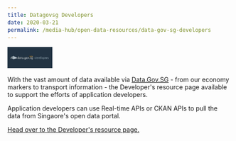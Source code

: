 ```yaml
---
title: Datagovsg Developers
date: 2020-03-21
permalink: /media-hub/open-data-resources/data-gov-sg-developers
---
```



<div style="width:20%;display:flex;flex-wrap:wrap;">
  <div style="flex:20%"><a href="https://data.gov.sg/developer" target="_blank"><img alt="Data.Gov.SG Developers" src="/images/media-hub/open-data-resources/data-gov-sg-developers.jpeg"></a>
  </div>
</div>

With the vast amount of data available via <a href="https://data.gov.sg/" target="_blank">Data.Gov.SG</a> - from our economy markers to transport information - the Developer's resource page available to support the efforts of application developers.
  
Application developers can use Real-time APIs or CKAN APIs to pull the data from Singaore's open data portal.

<a href="https://data.gov.sg/developer" target="_blank">Head over to the Developer's resource page.</a>
